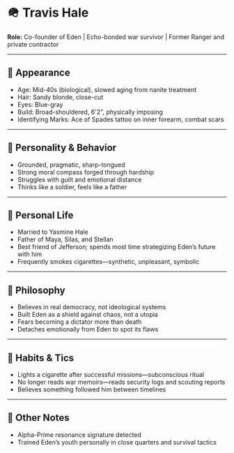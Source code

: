 # 🪖 Travis Hale

**Role:** Co-founder of Eden | Echo-bonded war survivor | Former Ranger and private contractor

---

## 🧍 Appearance
- Age: Mid-40s (biological), slowed aging from nanite treatment
- Hair: Sandy blonde, close-cut
- Eyes: Blue-gray
- Build: Broad-shouldered, 6'2", physically imposing
- Identifying Marks: Ace of Spades tattoo on inner forearm, combat scars

---

## 🧠 Personality & Behavior
- Grounded, pragmatic, sharp-tongued
- Strong moral compass forged through hardship
- Struggles with guilt and emotional distance
- Thinks like a soldier, feels like a father

---

## 💬 Personal Life
- Married to Yasmine Hale
- Father of Maya, Silas, and Stellan
- Best friend of Jefferson; spends most time strategizing Eden’s future with him
- Frequently smokes cigarettes—synthetic, unpleasant, symbolic

---

## 📖 Philosophy
- Believes in real democracy, not ideological systems
- Built Eden as a shield against chaos, not a utopia
- Fears becoming a dictator more than death
- Detaches emotionally from Eden to spot its flaws

---

## 🔧 Habits & Tics
- Lights a cigarette after successful missions—subconscious ritual
- No longer reads war memoirs—reads security logs and scouting reports
- Believes something followed him between timelines

---

## 🧬 Other Notes
- Alpha-Prime resonance signature detected
- Trained Eden’s youth personally in close quarters and survival tactics
